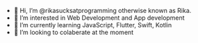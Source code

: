 - 👋 Hi, I’m @rikasucksatprogramming otherwise known as Rika.
- 👀 I’m interested in Web Development and App development
- 🌱 I’m currently learning JavaScript, Flutter, Swift, Kotlin
- 💞️ I’m looking to colaberate at the moment




